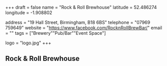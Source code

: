 +++
draft = false
name = "Rock & Roll Brewhouse"
latitude = 52.486274
longitude = -1.908802

address = "19 Hall Street, Birmingham, B18 6BS"
telephone = "07969 759649"
website = "https://www.facebook.com/RocknRollBrewBar/"
email = ""
tags = ["Brewery""Pub/Bar""Event Space"]

logo = "logo.jpg"
+++

## Rock & Roll Brewhouse

